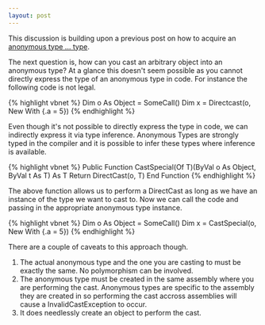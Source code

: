 ```yaml
---
layout: post
---
```

This discussion is building upon a previous post on how to acquire an [anonymous type ... type](http://blogs.msdn.com/jaredpar/archive/2007/08/01/coding-quiz-anonymous-type-types.aspx).

The next question is, how can you cast an arbitrary object into an anonymous type?  At a glance this doesn't seem possible as you cannot directly express the type of an anonymous type in code.  For instance the following code is not legal.

    
{% highlight vbnet %}
Dim o As Object = SomeCall() 
Dim x = Directcast(o, New With {.a = 5})
{% endhighlight %}

Even though it's not possible to directly express the type in code, we can indirectly express it via type inference.  Anonymous Types are strongly typed in the compiler and it is possible to infer these types where inference is available.

{% highlight vbnet %}
Public Function CastSpecial(Of T)(ByVal o As Object, ByVal t As T) As T 
    Return DirectCast(o, T)
End Function 
{% endhighlight %}

The above function allows us to perform a DirectCast as long as we have an instance of the type we want to cast to.  Now we can call the code and passing in the appropriate anonymous type instance.

{% highlight vbnet %}
 Dim o As Object = SomeCall()
 Dim x = CastSpecial(o, New With {.a = 5})
{% endhighlight %}

There are a couple of caveats to this approach though.

  1. The actual anonymous type and the one you are casting to must be exactly the same.  No polymorphism can be involved.
  2. The anonymous type must be created in the same assembly where you are performing the cast.  Anonymous types are specific to the assembly they are created in so performing the cast accross assemblies will cause a InvalidCastException to occur.
  3. It does needlessly create an object to perform the cast.

